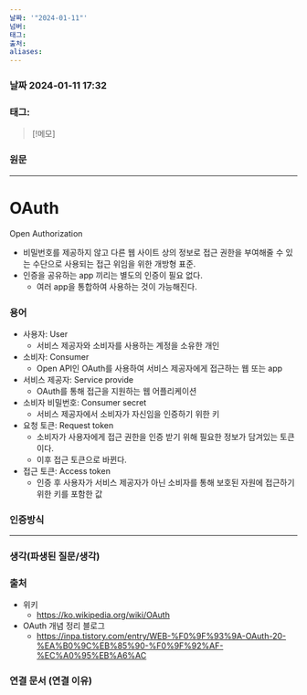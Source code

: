 ```yaml
---
날짜: '"2024-01-11"'
넘버: 
태그: 
출처: 
aliases:
---
```

### 날짜  2024-01-11 17:32

### 태그:

>[!메모]
>

### 원문
---
# OAuth
Open Authorization
- 비밀번호를 제공하지 않고 다른 웹 사이트 상의 정보로 접근 권한을 부여해줄 수 있는 수단으로 사용되는 접근 위임을 위한 개방형 표준.
- 인증을 공유하는 app 끼리는 별도의 인증이 필요 없다.
	- 여러 app을 통합하여 사용하는 것이 가능해진다.
### 용어
- 사용자: User
	- 서비스 제공자와 소비자를 사용하는 계정을 소유한 개인
- 소비자: Consumer
	- Open API인 OAuth를 사용하여 서비스 제공자에게 접근하는 웹 또는 app
- 서비스 제공자: Service provide
	- OAuth를 통해 접근을 지원하는 웹 어플리케이션
- 소비자 비밀번호: Consumer secret
	- 서비스 제공자에서 소비자가 자신임을 인증하기 위한 키
- 요청 토큰: Request token
	- 소비자가 사용자에게 접근 권한을 인증 받기 위해 필요한 정보가 담겨있는 토큰이다. 
	- 이후 접근 토큰으로 바뀐다.
- 접근 토큰: Access token
	- 인증 후 사용자가 서비스 제공자가 아닌 소비자를 통해 보호된 자원에 접근하기 위한 키를 포함한 값
### 인증방식

---
### 생각(파생된 질문/생각)

### 출처
- 위키
	- https://ko.wikipedia.org/wiki/OAuth
- OAuth 개념 정리 블로그
	- https://inpa.tistory.com/entry/WEB-%F0%9F%93%9A-OAuth-20-%EA%B0%9C%EB%85%90-%F0%9F%92%AF-%EC%A0%95%EB%A6%AC

### 연결 문서 (연결 이유)
